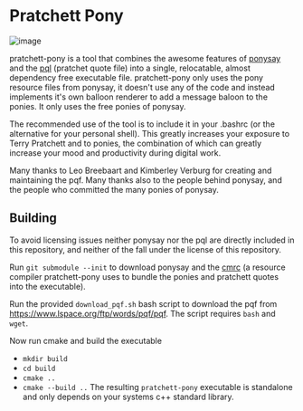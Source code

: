 # Pratchett Pony

![image](https://github.com/user-attachments/assets/729d6610-b883-42ed-a833-a1097a68529b)

pratchett-pony is a tool that combines the awesome features of [ponysay](https://github.com/erkin/ponysay/tree/master/ponies) and
the [pql](https://www.lspace.org/books/pqf/) (pratchet quote file) into a single, relocatable, almost dependency free executable
file.
pratchett-pony only uses the pony resource files from ponysay, it doesn't use any of the code and instead implements it's own balloon renderer
to add a message baloon to the ponies. It only uses the free ponies of ponysay.

The recommended use of the tool is to include it in your .bashrc (or the alternative for your personal shell). This greatly increases
your exposure to Terry Pratchett and to ponies, the combination of which can greatly increase your mood and productivity during
digital work.

Many thanks to Leo Breebaart and Kimberley Verburg for creating and maintaining the pqf.
Many thanks also to the people behind ponysay, and the people who committed the many ponies of ponysay.

## Building
To avoid licensing issues neither ponysay nor the pql are directly included in this repository, and neither of the fall under the license
of this repository.  

Run `git submodule --init` to download ponysay and the [cmrc](https://github.com/vector-of-bool/cmrc) (a resource compiler pratchett-pony uses
to bundle the ponies and pratchett quotes into the executable).

Run the provided `download_pqf.sh` bash script to download the pqf from https://www.lspace.org/ftp/words/pqf/pqf. The script requires `bash` and `wget`.

Now run cmake and build the executable
- `mkdir build`
- `cd build`
- `cmake ..`
- `cmake --build ..`
The resulting `pratchett-pony` executable is standalone and only depends on your systems c++ standard library.

